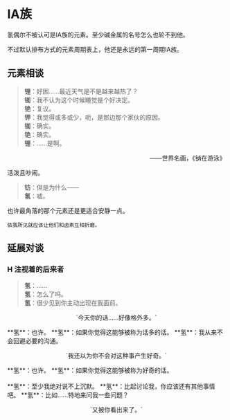 # ⅠA族

氢偶尔不被认可是ⅠA族的元素。至少碱金属的名号怎么也轮不到他。

不过默认排布方式的元素周期表上，他还是永远的第一周期ⅠA族。

## 元素相谈

>**锂**：好困……最近天气是不是越来越热了？  
**铷**：我不认为这个时候睡觉是个好决定。  
**铯**：复议。  
**钾**：我觉得或多或少，呃，是那边那个家伙的原因。  
**铷**：确实。  
**铯**：确实。  
**锂**：……是啊。  
<p style="text-align:right">——世界名画，《钠在游泳》</p>

活泼且吵闹。


>**钫**：但是为什么——  
**氢**：嘘。

也许最角落的那个元素还是更适合安静一点。

```
依我所见就应该让他们和卤素互相折磨。
```

## 延展对谈

### H 注视着的后来者

>**氢**：……  
**氢**：怎么了吗。  
**氢**：很少见到你主动出现在我面前。  
<div class="halfboxs">
  <div>
  <p style="text-align:center">
  `今天你的话……好像格外多。`  
  </p>
  **氢**：也许。  
  **氢**：如果你觉得这能够被称为话多的话。  
  **氢**：我从来不会回避必要的沟通。
  </div>
  <div>
  <p style="text-align:center">
  `我还以为你不会对这种事产生好奇。`  
  </p>
  **氢**：也许。  
  **氢**：如果你觉得这能够被称为好奇的话。</div>
</div>
<br>
**氢**：至少我绝对说不上沉默。  
**氢**：比起讨论我，你应该还有其他事情吧。  
**氢**：比如……特地来问我一些问题？
<p style="text-align:center">
`又被你看出来了。`  
</p>